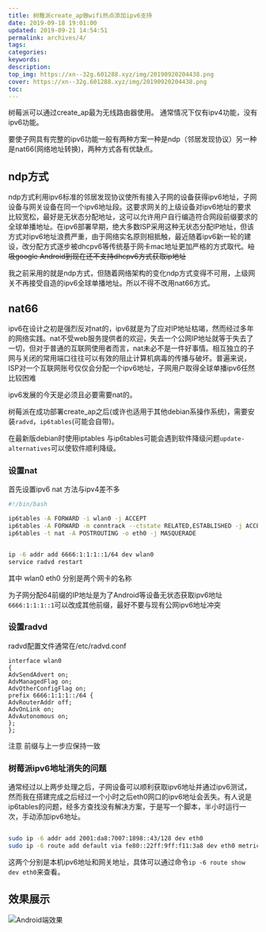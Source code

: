```yaml
---
title: 树莓派create_ap做wifi热点添加ipv6支持
date: 2019-09-18 19:01:00
updated: 2019-09-21 14:54:51
permalink: archives/4/
tags: 
categories: 
keywords:
description: 
top_img: https://xn--32g.601288.xyz/img/20190920204438.png
cover: https://xn--32g.601288.xyz/img/20190920204438.png
toc:
---
```

    
树莓派可以通过create_ap最为无线路由器使用。
通常情况下仅有ipv4功能，没有ipv6功能。

要使子网具有完整的ipv6功能一般有两种方案一种是ndp（邻居发现协议）另一种是nat66(网络地址转换)，两种方式各有优缺点。


<!--more-->


## ndp方式

ndp方式利用ipv6标准的邻居发现协议使所有接入子网的设备获得ipv6地址，子网设备与网关设备在同一个ipv6地址段。这要求网关的上级设备对ipv6地址的要求比较宽松，最好是无状态分配地址，这可以允许用户自行编造符合网段前缀要求的全球单播地址。在ipv6部署早期，绝大多数ISP采用这种无状态分配IP地址，但该方式对ipv6地址浪费严重，由于网络实名原则相抵触，最近随着ipv6新一轮的建设，改分配方式逐步被dhcpv6等传统基于网卡mac地址更加严格的方式取代。~~垃圾google Android到现在还不支持dhcpv6方式获取ip地址~~

我之前采用的就是ndp方式，但随着网络架构的变化ndp方式变得不可用，上级网关不再接受自造的ipv6全球单播地址。所以不得不改用nat66方式。

## nat66

ipv6在设计之初是强烈反对nat的，ipv6就是为了应对IP地址枯竭，然而经过多年的网络实践。nat不受web服务提供者的欢迎，失去一个公网IP地址就等于失去了一切，但对于普通的互联网使用者而言，nat未必不是一件好事情。相互独立的子网与关闭的常用端口往往可以有效的阻止计算机病毒的传播与破坏。普遍来说，ISP对一个互联网账号仅仅会分配一个ipv6地址，子网用户取得全球单播ipv6任然比较困难

ipv6发展的今天是必须且必要需要nat的。

树莓派在成功部署create_ap之后(或许也适用于其他debian系操作系统)，需要安装`radvd`，`ip6tables`(可能会自带)。

在最新版debian时使用iptables 与ip6tables可能会遇到软件降级问题`update-alternatives`可以使软件顺利降级。

### 设置nat

首先设置ipv6 nat 方法与ipv4差不多
```  bash
#!/bin/bash

ip6tables -A FORWARD -i wlan0 -j ACCEPT
ip6tables -A FORWARD -m conntrack --ctstate RELATED,ESTABLISHED -j ACCEPT
ip6tables -t nat -A POSTROUTING -o eth0 -j MASQUERADE


ip -6 addr add 6666:1:1:1::1/64 dev wlan0
service radvd restart

```
其中 wlan0  eth0 分别是两个网卡的名称

为子网分配64前缀的IP地址是为了Android等设备无状态获取ipv6地址
`6666:1:1:1::1`可以改成其他前缀，最好不要与现有公网ipv6地址冲突

### 设置radvd 

radvd配置文件通常在/etc/radvd.conf

```
interface wlan0
{
AdvSendAdvert on;
AdvManagedFlag on;
AdvOtherConfigFlag on;
prefix 6666:1:1:1::/64 {
AdvRouterAddr off;
AdvOnLink on;
AdvAutonomous on;
};
};

```

注意 前缀与上一步应保持一致

### 树莓派ipv6地址消失的问题

通常经过以上两步处理之后，子网设备可以顺利获取ipv6地址并通过ipv6测试，然而我在搭建完成之后经过一个小时之后eth0网口的ipv6地址会丢失。有人说是ip6tables的问题，经多方查找没有解决方案，于是写一个脚本，半小时运行一次，手动添加ipv6地址。

``` bash

sudo ip -6 addr add 2001:da8:7007:1898::43/128 dev eth0
sudo ip -6 route add default via fe80::22ff:9ff:f11:3a8 dev eth0 metric 256


```

这两个分别是本机ipv6地址和网关地址，具体可以通过命令`ip -6 route show dev eth0`来查看。

## 效果展示
![Android端效果][1]


  [1]: https://xn--32g.601288.xyz/upload/2019/09/3971410851.jpg